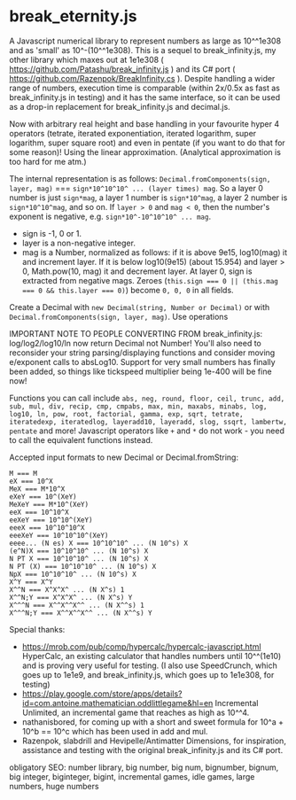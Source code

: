# break_eternity.js
A Javascript numerical library to represent numbers as large as 10^^1e308 and as 'small' as 10^-(10^^1e308). This is a sequel to break_infinity.js, my other library which maxes out at 1e1e308 ( https://github.com/Patashu/break_infinity.js ) and its C# port ( https://github.com/Razenpok/BreakInfinity.cs ). Despite handling a wider range of numbers, execution time is comparable (within 2x/0.5x as fast as break_infinity.js in testing) and it has the same interface, so it can be used as a drop-in replacement for break_infinity.js and decimal.js.

Now with arbitrary real height and base handling in your favourite hyper 4 operators (tetrate, iterated exponentiation, iterated logarithm, super logarithm, super square root) and even in pentate (if you want to do that for some reason)! Using the linear approximation. (Analytical approximation is too hard for me atm.)

The internal representation is as follows: `Decimal.fromComponents(sign, layer, mag)` === `sign*10^10^10^ ... (layer times) mag`. So a layer 0 number is just `sign*mag`, a layer 1 number is `sign*10^mag`, a layer 2 number is `sign*10^10^mag`, and so on. If `layer > 0` and `mag < 0`, then the number's exponent is negative, e.g. `sign*10^-10^10^10^ ... mag`.

* sign is -1, 0 or 1.
* layer is a non-negative integer.
* mag is a Number, normalized as follows: if it is above 9e15, log10(mag) it and increment layer. If it is below log10(9e15) (about 15.954) and layer > 0, Math.pow(10, mag) it and decrement layer. At layer 0, sign is extracted from negative mags. Zeroes (`this.sign === 0 || (this.mag === 0 && this.layer === 0)`) become `0, 0, 0` in all fields.

Create a Decimal with `new Decimal(string, Number or Decimal)` or with `Decimal.fromComponents(sign, layer, mag)`. Use operations 

IMPORTANT NOTE TO PEOPLE CONVERTING FROM break_infinity.js: log/log2/log10/ln now return Decimal not Number! You'll also need to reconsider your string parsing/displaying functions and consider moving e/exponent calls to absLog10. Support for very small numbers has finally been added, so things like tickspeed multiplier being 1e-400 will be fine now!

Functions you can call include `abs, neg, round, floor, ceil, trunc, add, sub, mul, div, recip, cmp, cmpabs, max, min, maxabs, minabs, log, log10, ln, pow, root, factorial, gamma, exp, sqrt, tetrate, iteratedexp, iteratedlog, layeradd10, layeradd, slog, ssqrt, lambertw, pentate` and more! Javascript operators like `+` and `*` do not work - you need to call the equivalent functions instead.

Accepted input formats to new Decimal or Decimal.fromString:

```
M === M
eX === 10^X
MeX === M*10^X
eXeY === 10^(XeY)
MeXeY === M*10^(XeY)
eeX === 10^10^X
eeXeY === 10^10^(XeY)
eeeX === 10^10^10^X
eeeXeY === 10^10^10^(XeY)
eeee... (N es) X === 10^10^10^ ... (N 10^s) X
(e^N)X === 10^10^10^ ... (N 10^s) X
N PT X === 10^10^10^ ... (N 10^s) X
N PT (X) === 10^10^10^ ... (N 10^s) X
NpX === 10^10^10^ ... (N 10^s) X
X^Y === X^Y
X^^N === X^X^X^ ... (N X^s) 1
X^^N;Y === X^X^X^ ... (N X^s) Y
X^^^N === X^^X^^X^^ ... (N X^^s) 1
X^^^N;Y === X^^X^^X^^ ... (N X^^s) Y
```

Special thanks:

* https://mrob.com/pub/comp/hypercalc/hypercalc-javascript.html HyperCalc, an existing calculator that handles numbers until 10^^(1e10) and is proving very useful for testing. (I also use SpeedCrunch, which goes up to 1e1e9, and break_infinity.js, which goes up to 1e1e308, for testing)
* https://play.google.com/store/apps/details?id=com.antoine.mathematician.oddlittlegame&hl=en Incremental Unlimited, an incremental game that reaches as high as 10^^4.
* nathanisbored, for coming up with a short and sweet formula for 10^a + 10^b == 10^c which has been used in add and mul.
* Razenpok, slabdrill and Hevipelle/Antimatter Dimensions, for inspiration, assistance and testing with the original break_infinity.js and its C# port.

obligatory SEO: number library, big number, big num, bignumber, bignum, big integer, biginteger, bigint, incremental games, idle games, large numbers, huge numbers
